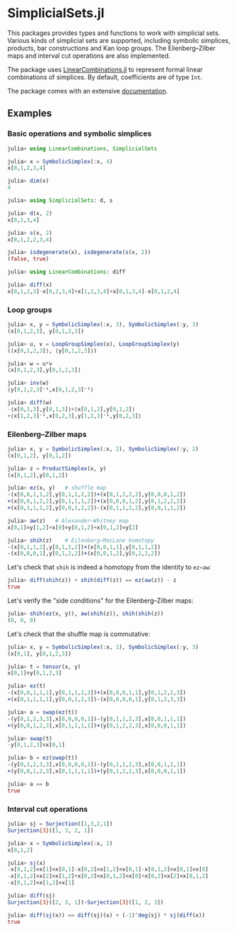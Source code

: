 # SimplicialSets.jl

This packages provides types and functions to work with simplicial sets. Various kinds
of simplicial sets are supported, including symbolic simplices, products,
bar constructions and Kan loop groups.
The Eilenberg–Zilber maps and interval cut operations are also implemented.

The package uses [LinearCombinations.jl](https://github.com/matthias314/LinearCombinations.jl)
to represent formal linear combinations of simplices. By default, coefficients are of type `Int`.

The package comes with an extensive [documentation](https://matthias314.github.io/SimplicialSets.jl/dev/).

## Examples

### Basic operations and symbolic simplices
```julia
julia> using LinearCombinations, SimplicialSets

julia> x = SymbolicSimplex(:x, 4)
x[0,1,2,3,4]

julia> dim(x)
4

julia> using SimplicialSets: d, s

julia> d(x, 2)
x[0,1,3,4]

julia> s(x, 2)
x[0,1,2,2,3,4]

julia> isdegenerate(x), isdegenerate(s(x, 2))
(false, true)

julia> using LinearCombinations: diff

julia> diff(x)
x[0,1,2,3]-x[0,2,3,4]+x[1,2,3,4]+x[0,1,3,4]-x[0,1,2,4]
```

### Loop groups
```julia
julia> x, y = SymbolicSimplex(:x, 3), SymbolicSimplex(:y, 3)
(x[0,1,2,3], y[0,1,2,3])

julia> u, v = LoopGroupSimplex(x), LoopGroupSimplex(y)
(⟨x[0,1,2,3]⟩, ⟨y[0,1,2,3]⟩)

julia> w = u*v
⟨x[0,1,2,3],y[0,1,2,3]⟩

julia> inv(w)
⟨y[0,1,2,3]⁻¹,x[0,1,2,3]⁻¹⟩

julia> diff(w)
-⟨x[0,1,3],y[0,1,3]⟩+⟨x[0,1,2],y[0,1,2]⟩
+⟨x[1,2,3]⁻¹,x[0,2,3],y[1,2,3]⁻¹,y[0,2,3]⟩
```

### Eilenberg–Zilber maps
```julia
julia> x, y = SymbolicSimplex(:x, 2), SymbolicSimplex(:y, 2)
(x[0,1,2], y[0,1,2])

julia> z = ProductSimplex(x, y)
(x[0,1,2],y[0,1,2])

julia> ez(x, y)   # shuffle map
-(x[0,0,1,1,2],y[0,1,1,2,2])+(x[0,1,2,2,2],y[0,0,0,1,2])
+(x[0,0,1,2,2],y[0,1,1,1,2])+(x[0,0,0,1,2],y[0,1,2,2,2])
+(x[0,1,1,1,2],y[0,0,1,2,2])-(x[0,1,1,2,2],y[0,0,1,1,2])

julia> aw(z)   # Alexander–Whitney map
x[0,1]⊗y[1,2]+x[0]⊗y[0,1,2]+x[0,1,2]⊗y[2]

julia> shih(z)    # Eilenberg–MacLane homotopy
-(x[0,1,1,2],y[0,1,2,2])+(x[0,0,1,1],y[0,1,1,2])
-(x[0,0,0,1],y[0,1,2,2])+(x[0,0,1,2],y[0,2,2,2])
```
Let's check that `shih` is indeed a homotopy from the identity to `ez∘aw`:
```julia
julia> diff(shih(z)) + shih(diff(z)) == ez(aw(z)) - z
true
```
Let's verify the "side conditions" for the Eilenberg–Zilber maps:
```julia
julia> shih(ez(x, y)), aw(shih(z)), shih(shih(z))
(0, 0, 0)
```
Let's check that the shuffle map is commutative:
```julia
julia> x, y = SymbolicSimplex(:x, 1), SymbolicSimplex(:y, 3)
(x[0,1], y[0,1,2,3])

julia> t = tensor(x, y)
x[0,1]⊗y[0,1,2,3]

julia> ez(t)
-(x[0,0,1,1,1],y[0,1,1,2,3])+(x[0,0,0,1,1],y[0,1,2,2,3])
+(x[0,1,1,1,1],y[0,0,1,2,3])-(x[0,0,0,0,1],y[0,1,2,3,3])

julia> a = swap(ez(t))
-(y[0,1,2,3,3],x[0,0,0,0,1])-(y[0,1,1,2,3],x[0,0,1,1,1])
+(y[0,0,1,2,3],x[0,1,1,1,1])+(y[0,1,2,2,3],x[0,0,0,1,1])

julia> swap(t)
-y[0,1,2,3]⊗x[0,1]

julia> b = ez(swap(t))
-(y[0,1,2,3,3],x[0,0,0,0,1])-(y[0,1,1,2,3],x[0,0,1,1,1])
+(y[0,0,1,2,3],x[0,1,1,1,1])+(y[0,1,2,2,3],x[0,0,0,1,1])

julia> a == b
true
```

### Interval cut operations
```julia
julia> sj = Surjection([1,3,2,1])
Surjection{3}([1, 3, 2, 1])

julia> x = SymbolicSimplex(:x, 2)
x[0,1,2]

julia> sj(x)
-x[0,1,2]⊗x[1]⊗x[0,1]-x[0,2]⊗x[1,2]⊗x[0,1]-x[0,1,2]⊗x[0,1]⊗x[0]
-x[0,1,2]⊗x[2]⊗x[1,2]+x[0,2]⊗x[0,1,2]⊗x[0]+x[0,2]⊗x[2]⊗x[0,1,2]
-x[0,1,2]⊗x[1,2]⊗x[1]

julia> diff(sj)
Surjection{3}([2, 3, 1])-Surjection{3}([1, 2, 3])

julia> diff(sj(x)) == diff(sj)(x) + (-1)^deg(sj) * sj(diff(x))
true
```
